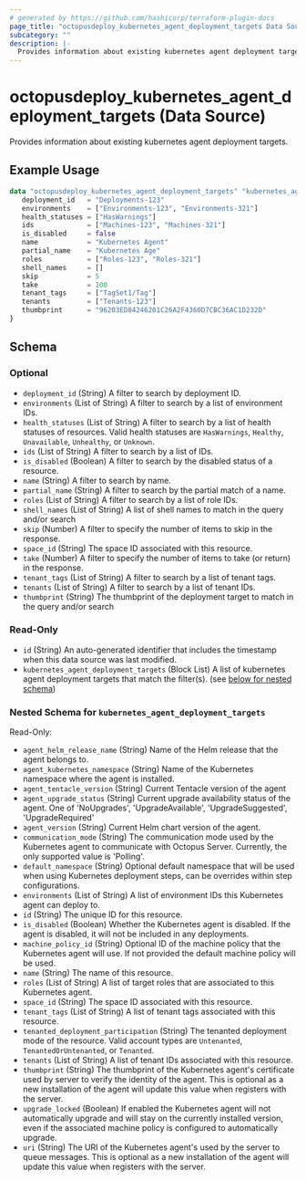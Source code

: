 ```yaml
---
# generated by https://github.com/hashicorp/terraform-plugin-docs
page_title: "octopusdeploy_kubernetes_agent_deployment_targets Data Source - terraform-provider-octopusdeploy"
subcategory: ""
description: |-
  Provides information about existing kubernetes agent deployment targets.
---
```


# octopusdeploy_kubernetes_agent_deployment_targets (Data Source)

Provides information about existing kubernetes agent deployment targets.

## Example Usage

```terraform
data "octopusdeploy_kubernetes_agent_deployment_targets" "kubernetes_agent_deployment_targets" {
   deployment_id   = "Deployments-123"
   environments    = ["Environments-123", "Environments-321"]
   health_statuses = ["HasWarnings"]
   ids             = ["Machines-123", "Machines-321"]
   is_disabled     = false
   name            = "Kubernetes Agent"
   partial_name    = "Kubernetes Age"
   roles           = ["Roles-123", "Roles-321"]
   shell_names     = []
   skip            = 5
   take            = 100
   tenant_tags     = ["TagSet1/Tag"]
   tenants         = ["Tenants-123"]
   thumbprint      = "96203ED84246201C26A2F4360D7CBC36AC1D232D"
}
```

<!-- schema generated by tfplugindocs -->
## Schema

### Optional

- `deployment_id` (String) A filter to search by deployment ID.
- `environments` (List of String) A filter to search by a list of environment IDs.
- `health_statuses` (List of String) A filter to search by a list of health statuses of resources. Valid health statuses are `HasWarnings`, `Healthy`, `Unavailable`, `Unhealthy`, or `Unknown`.
- `ids` (List of String) A filter to search by a list of IDs.
- `is_disabled` (Boolean) A filter to search by the disabled status of a resource.
- `name` (String) A filter to search by name.
- `partial_name` (String) A filter to search by the partial match of a name.
- `roles` (List of String) A filter to search by a list of role IDs.
- `shell_names` (List of String) A list of shell names to match in the query and/or search
- `skip` (Number) A filter to specify the number of items to skip in the response.
- `space_id` (String) The space ID associated with this resource.
- `take` (Number) A filter to specify the number of items to take (or return) in the response.
- `tenant_tags` (List of String) A filter to search by a list of tenant tags.
- `tenants` (List of String) A filter to search by a list of tenant IDs.
- `thumbprint` (String) The thumbprint of the deployment target to match in the query and/or search

### Read-Only

- `id` (String) An auto-generated identifier that includes the timestamp when this data source was last modified.
- `kubernetes_agent_deployment_targets` (Block List) A list of kubernetes agent deployment targets that match the filter(s). (see [below for nested schema](#nestedblock--kubernetes_agent_deployment_targets))

<a id="nestedblock--kubernetes_agent_deployment_targets"></a>
### Nested Schema for `kubernetes_agent_deployment_targets`

Read-Only:

- `agent_helm_release_name` (String) Name of the Helm release that the agent belongs to.
- `agent_kubernetes_namespace` (String) Name of the Kubernetes namespace where the agent is installed.
- `agent_tentacle_version` (String) Current Tentacle version of the agent
- `agent_upgrade_status` (String) Current upgrade availability status of the agent. One of 'NoUpgrades', 'UpgradeAvailable', 'UpgradeSuggested', 'UpgradeRequired'
- `agent_version` (String) Current Helm chart version of the agent.
- `communication_mode` (String) The communication mode used by the Kubernetes agent to communicate with Octopus Server. Currently, the only supported value is 'Polling'.
- `default_namespace` (String) Optional default namespace that will be used when using Kubernetes deployment steps, can be overrides within step configurations.
- `environments` (List of String) A list of environment IDs this Kubernetes agent can deploy to.
- `id` (String) The unique ID for this resource.
- `is_disabled` (Boolean) Whether the Kubernetes agent is disabled. If the agent is disabled, it will not be included in any deployments.
- `machine_policy_id` (String) Optional ID of the machine policy that the Kubernetes agent will use. If not provided the default machine policy will be used.
- `name` (String) The name of this resource.
- `roles` (List of String) A list of target roles that are associated to this Kubernetes agent.
- `space_id` (String) The space ID associated with this resource.
- `tenant_tags` (List of String) A list of tenant tags associated with this resource.
- `tenanted_deployment_participation` (String) The tenanted deployment mode of the resource. Valid account types are `Untenanted`, `TenantedOrUntenanted`, or `Tenanted`.
- `tenants` (List of String) A list of tenant IDs associated with this resource.
- `thumbprint` (String) The thumbprint of the Kubernetes agent's certificate used by server to verify the identity of the agent. This is optional as a new installation of the agent will update this value when registers with the server.
- `upgrade_locked` (Boolean) If enabled the Kubernetes agent will not automatically upgrade and will stay on the currently installed version, even if the associated machine policy is configured to automatically upgrade.
- `uri` (String) The URI of the Kubernetes agent's used by the server to queue messages. This is optional as a new installation of the agent will update this value when registers with the server.


